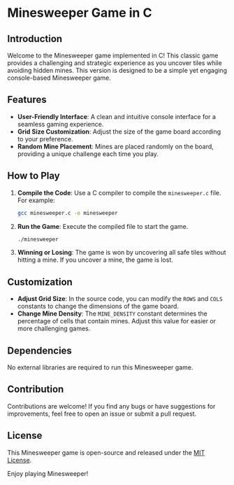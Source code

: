 # Minesweeper Game in C

## Introduction

Welcome to the Minesweeper game implemented in C! This classic game provides a challenging and strategic experience as you uncover tiles while avoiding hidden mines. This version is designed to be a simple yet engaging console-based Minesweeper game.

## Features

- **User-Friendly Interface**: A clean and intuitive console interface for a seamless gaming experience.
- **Grid Size Customization**: Adjust the size of the game board according to your preference.
- **Random Mine Placement**: Mines are placed randomly on the board, providing a unique challenge each time you play.

## How to Play

1. **Compile the Code**: Use a C compiler to compile the `minesweeper.c` file. For example:
   ```bash
   gcc minesweeper.c -o minesweeper
   ```

2. **Run the Game**: Execute the compiled file to start the game.
   ```bash
   ./minesweeper
   ```

3. **Winning or Losing**: The game is won by uncovering all safe tiles without hitting a mine. If you uncover a mine, the game is lost.



## Customization

- **Adjust Grid Size**: In the source code, you can modify the `ROWS` and `COLS` constants to change the dimensions of the game board.
- **Change Mine Density**: The `MINE_DENSITY` constant determines the percentage of cells that contain mines. Adjust this value for easier or more challenging games.

## Dependencies

No external libraries are required to run this Minesweeper game.

## Contribution

Contributions are welcome! If you find any bugs or have suggestions for improvements, feel free to open an issue or submit a pull request.

## License

This Minesweeper game is open-source and released under the [MIT License](LICENSE).

Enjoy playing Minesweeper!
